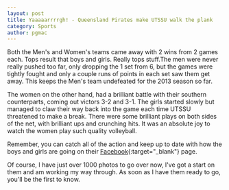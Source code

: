 ```yaml
---
layout: post
title: Yaaaaarrrrgh! - Queensland Pirates make UTSSU walk the plank
category: Sports
author: pgmac
---
```

Both the Men's and Women's teams came away with 2 wins from 2 games each.  Tops result that boys and girls.  Really tops stuff.The men were never really pushed too far, only dropping the 1 set from 6, but the games were tightly fought and only a couple runs of points in each set saw them get away.  This keeps the Men's team undefeated for the 2013 season so far.

The women on the other hand, had a brilliant battle with their southern counterparts, coming out victors 3-2 and 3-1.  The girls started slowly but managed to claw their way back into the game each time UTSSU threatened to make a break.  There were some brilliant plays on both sides of the net, with brilliant ups and crunching hits.  It was an absolute joy to watch the women play such quality volleyball.

Remember, you can catch all of the action and keep up to date with how the boys and girls are going on their [Facebook](https://www.facebook.com/qldavl){:target="_blank"} page.

Of course, I have just over 1000 photos to go over now, I've got a start on them and am working my way through.  As soon as I have them ready to go, you'll be the first to know.
